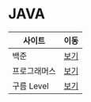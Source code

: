 # JAVA

| 사이트       | 이동                                     |
| ------------ | ---------------------------------------- |
| 백준         | [보기](java/CodingTest/src/baekjoon/)    |
| 프로그래머스 | [보기](java/CodingTest/src/programmers/) |
| 구름 Level   | [보기](java/CodingTest/src/goormlevel/)  |
